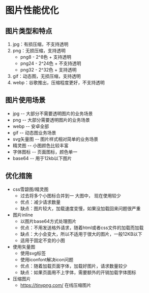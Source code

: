 # 图片性能优化
## 图片类型和特点
1. jpg：有损压缩，不支持透明
2. png：无损压缩，支持透明
    * png8 - 2^8色 + 支持透明
    * png24 - 2^24色 + 不支持透明
    * png32 - 2^32色 + 支持透明 
3. gif：动态图，无损压缩，支持透明
4. webp：谷歌推出，压缩程度更好，不支持透明

## 图片使用场景
* jpg -- 大部分不需要透明图片的业务场景
* png -- 大部分需要透明图片的业务场景
* webp -- 安卓全部
* gif -- 动态图业务场景
* svg矢量图 -- 图片样式相对简单的业务场景
* 精灵图 -- 小图颜色比较丰富
* 字体图标 -- 页面图标，颜色单一
* base64 -- 用于12kb以下图片

## 优化措施
* css雪碧图/精灵图
  * 过去将多个小图标合并到一 大图中， 现在使用较少
  * 优点：减少请求数量
  * 缺点：图片较大，加载速度变慢，如果没加载回来问题很严重
* 图片inline
  * 以图片base64方式处理图片
  * 优点：不用发送格外请求，随着html或者css文件的加载而加载
  * 缺点：大小会变大，所以不适用于很大的图片，一般12KB以下
  * 适用于固定不变的小图
* 使用矢量图
  * 使用svg标签
  * 使用iconfont解决icon问题
  * 优点：随着加载页面字体，加载好图片，请求数量较少
  * 缺点：如果页面用不上字体，需要额外的开销加载字体图标
* 压缩图片
  * https://tinypng.com/ 在线压缩图片